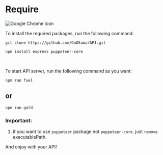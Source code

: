 # Require

![Google Chrome Icon](https://upload.wikimedia.org/wikipedia/commons/e/e1/Google_Chrome_icon_%28February_2022%29.svg)

To install the required packages, run the following command:

```
git clone https://github.com/OuOSama/API.git
```
```
npm install express puppeteer-core
```

<br>

To start API server, run the following command as you want:

```
npm run fuel
```

## or

```
npm run gold
```

### Important:

1. if you want to use `puppeteer` package not `puppeteer-core`. just `remove` executablePath.

And enjoy with your API!
